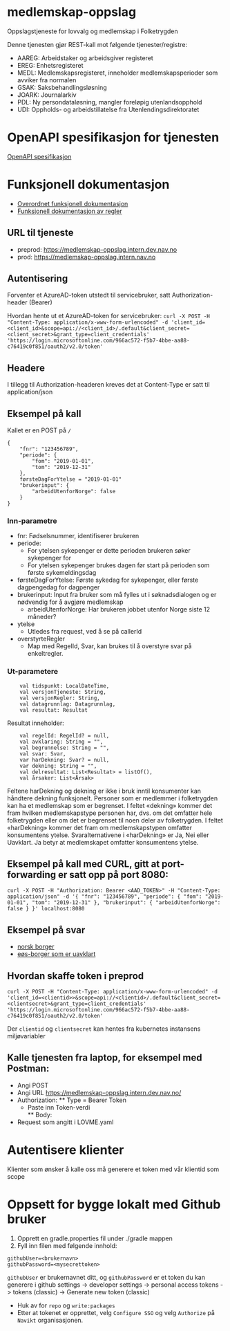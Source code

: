 # medlemskap-oppslag
Oppslagstjeneste for lovvalg og medlemskap i Folketrygden

Denne tjenesten gjør REST-kall mot følgende tjenester/registre:

* AAREG: Arbeidstaker og arbeidsgiver registeret
* EREG: Enhetsregisteret
* MEDL: Medlemskapsregisteret, inneholder medlemskapsperioder som avviker fra normalen
* GSAK: Saksbehandlingsløsning
* JOARK: Journalarkiv
* PDL: Ny persondataløsning, mangler foreløpig utenlandsopphold 
* UDI: Oppholds- og arbeidstillatelse fra Utenlendingsdirektoratet

# OpenAPI spesifikasjon for tjenesten
[OpenAPI spesifikasjon](src/main/resources/lovme.yaml)

# Funksjonell dokumentasjon
* [Overordnet funksjonell dokumentasjon](https://confluence.adeo.no/display/TLM/3.+Dokumentasjon+av+LovMe-tjenesten)
* [Funksjonell dokumentasjon av regler](https://confluence.adeo.no/pages/viewpage.action?pageId=441067001)

## URL til tjeneste
* preprod: https://medlemskap-oppslag.intern.dev.nav.no
* prod: https://medlemskap-oppslag.intern.nav.no

## Autentisering
Forventer et AzureAD-token utstedt til servicebruker, satt Authorization-header (Bearer)

Hvordan hente ut et AzureAD-token for servicebruker:
`curl -X POST -H "Content-Type: application/x-www-form-urlencoded" -d 'client_id=<client_id>&scope=api://<client_id>/.default&client_secret=<client_secret>&grant_type=client_credentials' 'https://login.microsoftonline.com/966ac572-f5b7-4bbe-aa88-c76419c0f851/oauth2/v2.0/token'`

## Headere
I tillegg til Authorization-headeren kreves det at Content-Type er satt til application/json

## Eksempel på kall

Kallet er en POST på `/`
```
{
    "fnr": "123456789",
    "periode": {
        "fom": "2019-01-01", 
        "tom": "2019-12-31"
    },
    førsteDagForYtelse = "2019-01-01" 
    "brukerinput": {
        "arbeidUtenforNorge": false
    }
}
```

### Inn-parametre
* fnr: Fødselsnummer, identifiserer brukeren
* periode: 
    * For ytelsen sykepenger er dette perioden brukeren søker sykepenger for
    * For ytelsen sykepenger brukes dagen før start på perioden som første sykemeldingsdag
* førsteDagForYtelse: Første sykedag for sykepenger, eller første dagpengedag for dagpenger    
* brukerinput: Input fra bruker som må fylles ut i søknadsdialogen og er nødvendig for å avgjøre medlemskap
    * arbeidUtenforNorge: Har brukeren jobbet utenfor Norge siste 12 måneder?
* ytelse
    * Utledes fra request, ved å se på callerId
* overstyrteRegler
    * Map med RegelId, Svar, kan brukes til å overstyre svar på enkeltregler.

### Ut-parametere
        val tidspunkt: LocalDateTime,
        val versjonTjeneste: String,
        val versjonRegler: String,
        val datagrunnlag: Datagrunnlag,
        val resultat: Resultat
Resultat inneholder:

        val regelId: RegelId? = null,
        val avklaring: String = "",
        val begrunnelse: String = "",
        val svar: Svar,
        var harDekning: Svar? = null,
        var dekning: String = "",
        val delresultat: List<Resultat> = listOf(),
        val årsaker: List<Årsak>

Feltene harDekning og dekning er ikke i bruk inntil konsumenter kan håndtere dekning funksjonelt. 
Personer som er medlemmer i folketrygden kan ha et medlemskap som er begrenset.
I feltet «dekning» kommer det fram hvilken medlemskapstype personen har, dvs. om det omfatter hele folketrygden eller om det er begrenset til noen deler av folketrygden.
I feltet «harDekning» kommer det fram om medlemskapstypen omfatter konsumentens ytelse.
Svaralternativene i «harDekning» er Ja, Nei eller Uavklart. Ja betyr at medlemskapet omfatter konsumentens ytelse.

## Eksempel på kall med CURL, gitt at port-forwarding er satt opp på port 8080:
```
curl -X POST -H "Authorization: Bearer <AAD_TOKEN>" -H "Content-Type: application/json" -d '{ "fnr": "123456789", "periode": { "fom": "2019-01-01", "tom": "2019-12-31" }, "brukerinput": { "arbeidUtenforNorge": false } }' localhost:8080
```

## Eksempel på svar
* [norsk borger](src/test/resources/testpersoner/autogenerert/norsk_borger_response.json)
* [eøs-borger som er uavklart](src/test/resources/testpersoner/autogenerert/eøs_borger_uavklart_response.json)

## Hvordan skaffe token i preprod
```
curl -X POST -H "Content-Type: application/x-www-form-urlencoded" -d 'client_id=<clientid>>&scope=api://<clientid>/.default&client_secret=<clientsecret>&grant_type=client_credentials' 'https://login.microsoftonline.com/966ac572-f5b7-4bbe-aa88-c76419c0f851/oauth2/v2.0/token'
```
Der `clientid` og `clientsecret` kan hentes fra kubernetes instansens miljøvariabler

## Kalle tjenesten fra laptop, for eksempel med Postman:
* Angi POST
* Angi URL https://medlemskap-oppslag.intern.dev.nav.no/
* Authorization:
  ** Type = Bearer Token
  * Paste inn Token-verdi   
    ** Body:
* Request som angitt i LOVME.yaml

# Autentisere klienter
Klienter som ønsker å kalle oss må generere et token med vår klientid som scope

# Oppsett for bygge lokalt med Github bruker
1. Opprett en gradle.properties fil under ./gradle mappen
2. Fyll inn filen med følgende innhold:
```
githubUser=<brukernavn>
githubPassword=<mysecrettoken>
```
```githubUser``` er brukernavnet ditt, og ```githubPassword``` er et token du kan generere i github settings -> developer settings -> personal access tokens -> tokens (classic) -> Generate new token (classic)
* Huk av for ```repo``` og ```write:packages```
* Etter at tokenet er opprettet, velg ```Configure SSO``` og velg ```Authorize``` på ```Navikt``` organisasjonen.



